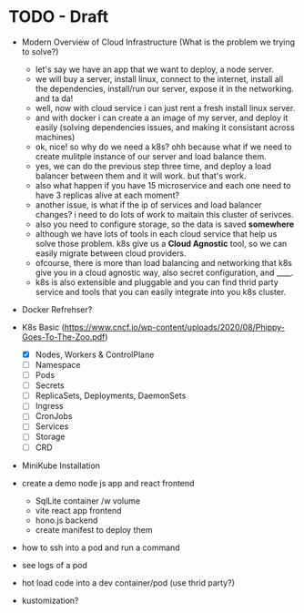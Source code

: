 
# TODO - Draft

- Modern Overview of Cloud Infrastructure
  (What is the problem we trying to solve?)
  - let's say we have an app that we want to deploy, a node server.
  - we will buy a server, install linux, connect to the internet, install all the dependencies, install/run our server, expose it in the networking. and ta da!
  - well, now with cloud service i can just rent a fresh install linux server.
  - and with docker i can create a an image of my server, and deploy it easily (solving dependencies issues, and making it consistant across machines)
  - ok, nice! so why do we need a k8s? ohh because what if we need to create mulitple instance of our server and load balance them.
  - yes, we can do the previous step three time, and deploy a load balancer between them and it will work. but that's work.
  - also what happen if you have 15 microservice and each one need to have 3 replicas alive at each moment?
  - another issue, is what if the ip of services and load balancer changes? i need to do lots of work to maitain this cluster of serivces.
  - also you need to configure storage, so the data is saved __somewhere__ 
  - although we have lots of tools in each cloud service that help us solve those problem. k8s give us a **Cloud Agnostic** tool, so we can easily migrate between cloud providers.
  - ofcourse, there is more than load balancing and networking that k8s give you in a cloud agnostic way, also secret configuration, and ____.
  - k8s is also extensible and pluggable and you can find thrid party service and tools that you can easily integrate into you k8s cluster. 
- Docker Refrehser?

- K8s Basic (https://www.cncf.io/wp-content/uploads/2020/08/Phippy-Goes-To-The-Zoo.pdf)
  - [x] Nodes, Workers & ControlPlane
  - [ ] Namespace
  - [ ] Pods
  - [ ] Secrets
  - [ ] ReplicaSets, Deployments, DaemonSets
  - [ ] Ingress
  - [ ] CronJobs
  - [ ] Services
  - [ ] Storage
  - [ ] CRD
- MiniKube Installation
- create a demo node js app and react frontend
  - SqlLite container /w volume
  - vite react app frontend
  - hono.js backend
  - create manifest to deploy them
- how to ssh into a pod and run a command
- see logs of a pod
- hot load code into a dev container/pod (use thrid party?)
- kustomization?
